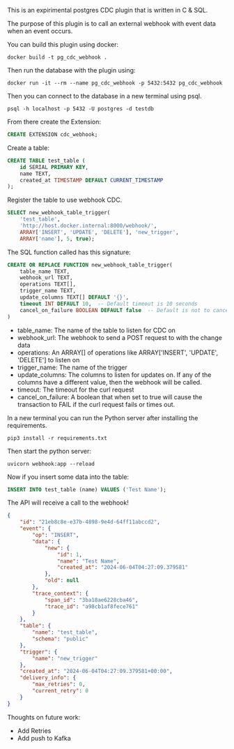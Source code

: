 This is an expirimental postgres CDC plugin that is written in C & SQL.

The purpose of this plugin is to call an external webhook with event data when an event occurs.

You can build this plugin using docker:

```docker build -t pg_cdc_webhook .```

Then run the database with the plugin using:

```docker run -it --rm --name pg_cdc_webhook -p 5432:5432 pg_cdc_webhook```

Then you can connect to the database in a new terminal using psql. 

```psql -h localhost -p 5432 -U postgres -d testdb```

From there create the Extension:

```sql
CREATE EXTENSION cdc_webhook;
```

Create a table:

```sql
CREATE TABLE test_table (
    id SERIAL PRIMARY KEY,
    name TEXT,                                  
    created_at TIMESTAMP DEFAULT CURRENT_TIMESTAMP
);
```

Register the table to use webhook CDC.

```sql
SELECT new_webhook_table_trigger(
    'test_table',
    'http://host.docker.internal:8000/webhook/',
    ARRAY['INSERT', 'UPDATE', 'DELETE'], 'new_trigger',
    ARRAY['name'], 5, true);
```

The SQL function called has this signature: 

```sql
CREATE OR REPLACE FUNCTION new_webhook_table_trigger(
    table_name TEXT,
    webhook_url TEXT,
    operations TEXT[],
    trigger_name TEXT,
    update_columns TEXT[] DEFAULT '{}',
    timeout INT DEFAULT 10,  -- Default timeout is 10 seconds
    cancel_on_failure BOOLEAN DEFAULT false  -- Default is not to cancel on failure
)
```

* table_name: The name of the table to listen for CDC on
* webhook_url: The webhook to send a POST request to with the change data
* operations: An ARRAY[] of operations like ARRAY['INSERT', 'UPDATE', 'DELETE'] to listen on
* trigger_name: The name of the trigger
* update_columns: The columns to listen for updates on. If any of the columns have a different value, then the webhook will be called.
* timeout: The timeout for the curl request
* cancel_on_failure: A boolean that when set to true will cause the transaction to FAIL if the curl request fails or times out.

In a new terminal you can run the Python server after installing the requirements.

```pip3 install -r requirements.txt```

Then start the python server:

```uvicorn webhook:app --reload```

Now if you insert some data into the table:

```sql
INSERT INTO test_table (name) VALUES ('Test Name');
```

The API will receive a call to the webhook!

```json
{
    "id": "21eb8c8e-e37b-4898-9e4d-64ff11abccd2",
    "event": {
        "op": "INSERT",
        "data": {
            "new": {
                "id": 1,
                "name": "Test Name",
                "created_at": "2024-06-04T04:27:09.379581"
            },
            "old": null
        },
        "trace_context": {
            "span_id": "3ba18ae6228cba46",
            "trace_id": "a98cb1af8fece761"
        }
    },
    "table": {
        "name": "test_table",
        "schema": "public"
    },
    "trigger": {
        "name": "new_trigger"
    },
    "created_at": "2024-06-04T04:27:09.379581+00:00",
    "delivery_info": {
        "max_retries": 0,
        "current_retry": 0
    }
}
```

Thoughts on future work:

* Add Retries
* Add push to Kafka